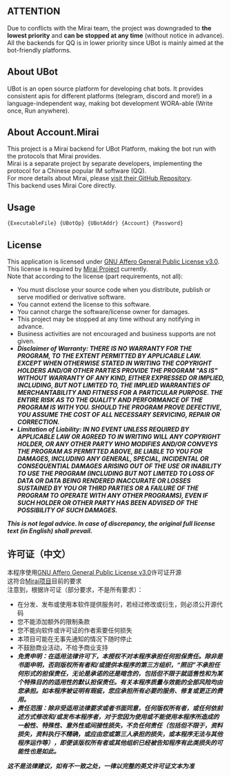 ## ATTENTION
Due to conflicts with the Mirai team, the project was downgraded to **the lowest priority** and **can be stopped at any time** (without notice in advance).  
All the backends for QQ is in lower priority since UBot is mainly aimed at the bot-friendly platforms.  

## About UBot
UBot is an open source platform for developing chat bots. It provides consistent apis for different platforms (telegram, discord and more!) in a language-independent way, making bot development WORA-able (Write once, Run anywhere).

## About Account.Mirai
This project is a Mirai backend for UBot Platform, making the bot run with the protocols that Mirai provides.  
Mirai is a separate project by separate developers, implementing the protocol for a Chinese popular IM software (QQ).  
For more details about Mirai, please [visit their GitHub Repository](https://github.com/mamoe/mirai).  
This backend uses Mirai Core directly.  

## Usage
```bash
{ExecutableFile} {UBotOp} {UBotAddr} {Account} {Password}
```

## License
This application is licensed under [GNU Affero General Public License v3.0](LICENSE.md).  
This license is required by [Mirai Project](https://github.com/mamoe/mirai) currently.  
Note that according to the license (part requirements, not all):  
- You must disclose your source code when you distribute, publish or serve modified or derivative software.
- You cannot extend the license to this software.
- You cannot charge the software/license owner for damages.
- This project may be stopped at any time without any notifying in advance.
- Business activities are not encouraged and business supports are not given.
- ***Disclaimer of Warranty: THERE IS NO WARRANTY FOR THE PROGRAM, TO THE EXTENT PERMITTED BY APPLICABLE LAW. EXCEPT WHEN OTHERWISE STATED IN WRITING THE COPYRIGHT HOLDERS AND/OR OTHER PARTIES PROVIDE THE PROGRAM "AS IS" WITHOUT WARRANTY OF ANY KIND, EITHER EXPRESSED OR IMPLIED, INCLUDING, BUT NOT LIMITED TO, THE IMPLIED WARRANTIES OF MERCHANTABILITY AND FITNESS FOR A PARTICULAR PURPOSE. THE ENTIRE RISK AS TO THE QUALITY AND PERFORMANCE OF THE PROGRAM IS WITH YOU. SHOULD THE PROGRAM PROVE DEFECTIVE, YOU ASSUME THE COST OF ALL NECESSARY SERVICING, REPAIR OR CORRECTION.***
- ***Limitation of Liability: IN NO EVENT UNLESS REQUIRED BY APPLICABLE LAW OR AGREED TO IN WRITING WILL ANY COPYRIGHT HOLDER, OR ANY OTHER PARTY WHO MODIFIES AND/OR CONVEYS THE PROGRAM AS PERMITTED ABOVE, BE LIABLE TO YOU FOR DAMAGES, INCLUDING ANY GENERAL, SPECIAL, INCIDENTAL OR CONSEQUENTIAL DAMAGES ARISING OUT OF THE USE OR INABILITY TO USE THE PROGRAM (INCLUDING BUT NOT LIMITED TO LOSS OF DATA OR DATA BEING RENDERED INACCURATE OR LOSSES SUSTAINED BY YOU OR THIRD PARTIES OR A FAILURE OF THE PROGRAM TO OPERATE WITH ANY OTHER PROGRAMS), EVEN IF SUCH HOLDER OR OTHER PARTY HAS BEEN ADVISED OF THE POSSIBILITY OF SUCH DAMAGES.***

***This is not legal advice. In case of discrepancy, the original full license text (in English) shall prevail.***

## 许可证（中文）
本程序使用[GNU Affero General Public License v3.0](LICENSE.md)许可证开源  
这符合[Mirai项目](https://github.com/mamoe/mirai)目前的要求  
注意到，根据许可证（部分要求，不是所有要求）：
- 在分发、发布或使用本软件提供服务时，若经过修改或衍生，则必须公开源代码
- 您不能添加额外的限制条款
- 您不能向软件或许可证的作者索要任何损失
- 本项目可能在无事先通知的情况下随时停止
- 不鼓励商业活动，不给予商业支持
- ***免责申明：在适用法律许可下，本授权不对本程序承担任何担保责任。除非是书面申明，否则版权所有者和/或提供本程序的第三方组织，“照旧”不承担任何形式的担保责任，无论是承诺的还是暗含的，包括但不限于就适售性和为某个特殊目的的适用性的默认担保责任。有关本程序质量与效能的全部风险均由您承担。如本程序被证明有瑕疵，您应承担所有必要的服务、修复或更正的费用。***
- ***责任范围：除非受适用法律要求或者书面同意，任何版权所有者，或任何依前述方式修改和/或发布本程序者，对于您因为使用或不能使用本程序所造成的一般性、特殊性、意外性或间接性损失，不负任何责任（包括但不限于，资料损失，资料执行不精确，或应由您或第三人承担的损失，或本程序无法与其他程序运作等），即便该版权所有者或其他组织已经被告知程序有此类损失的可能性也是如此。***

***这不是法律建议，如有不一致之处，一律以完整的英文许可证文本为准***